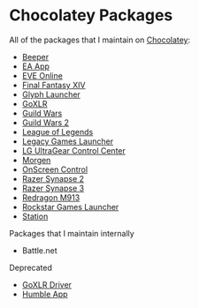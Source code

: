# Chocolatey Packages

All of the packages that I maintain on [Chocolatey](https://chocolatey.org):

- [Beeper](https://community.chocolatey.org/packages/beeper-app)
- [EA App](https://community.chocolatey.org/packages/ea-app)
- [EVE Online](https://community.chocolatey.org/packages/eve-online)
- [Final Fantasy XIV](https://community.chocolatey.org/packages/final-fantasy-xiv)
- [Glyph Launcher](https://community.chocolatey.org/packages/glyph-launcher)
- [GoXLR](https://community.chocolatey.org/packages/goxlr)
- [Guild Wars](https://community.chocolatey.org/packages/guild-wars)
- [Guild Wars 2](https://community.chocolatey.org/packages/guild-wars-2)
- [League of Legends](https://community.chocolatey.org/packages/leagueoflegends)
- [Legacy Games Launcher](https://community.chocolatey.org/packages/legacy-games-launcher)
- [LG UltraGear Control Center](https://community.chocolatey.org/packages/lg-ultragear-control-center)
- [Morgen](https://community.chocolatey.org/packages/morgen)
- [OnScreen Control](https://community.chocolatey.org/packages/onscreen-control)
- [Razer Synapse 2](https://community.chocolatey.org/packages/razer-synapse-2)
- [Razer Synapse 3](https://community.chocolatey.org/packages/razer-synapse-3)
- [Redragon M913](https://community.chocolatey.org/packages/redragon-m913)
- [Rockstar Games Launcher](https://community.chocolatey.org/packages/rockstar-launcher)
- [Station](https://community.chocolatey.org/packages/station)

Packages that I maintain internally

- Battle.net

Deprecated

- [GoXLR Driver](https://community.chocolatey.org/packages/goxlr-driver)
- [Humble App](https://community.chocolatey.org/packages/humble-app)
